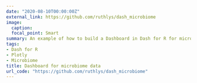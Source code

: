 ```yaml
---
date: "2020-08-10T00:00:00Z"
external_link: https://github.com/ruthlys/dash_microbiome
image:
  caption: 
  focal_point: Smart
summary: An example of how to build a Dashboard in Dash for R for microbiome data
tags:
- Dash for R
- Plotly
- Microbiome
title: Dashboard for microbiome data
url_code: "https://github.com/ruthlys/dash_microbiome"
---
```

